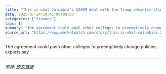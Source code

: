```yaml
---
title: "This is what Columbia’s $200M deal with the Trump administration means for other schools"
date: 2025-07-24T18:45:00+08:00
categories: ["finance"]
tags: []
summary: "The agreement could push other colleges to preemptively change policies, experts say"
source_url: "https://www.marketwatch.com/story/this-is-what-columbias-200m-deal-with-the-trump-administration-means-for-other-schools-332c39a9?mod=mw_rss_topstories"
---
```


The agreement could push other colleges to preemptively change policies, experts say

---

*来源: [原文链接](https://www.marketwatch.com/story/this-is-what-columbias-200m-deal-with-the-trump-administration-means-for-other-schools-332c39a9?mod=mw_rss_topstories)*
